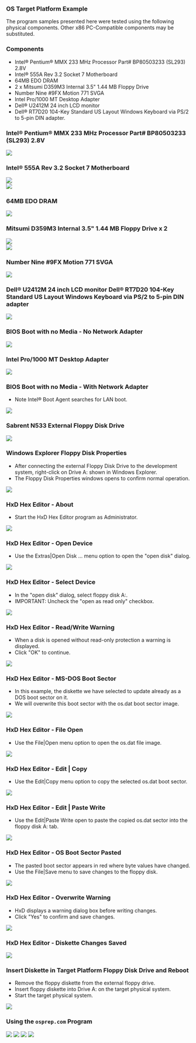 ### OS Target Platform Example
The program samples presented here were tested using the following physical components. Other x86 PC-Compatible components may be substituted.
### Components
- Intel:registered: Pentium:registered: MMX 233 MHz Processor Part# BP80503233 (SL293) 2.8V
- Intel:registered: 555A Rev 3.2 Socket 7 Motherboard
- 64MB EDO DRAM
- 2 x Mitsumi D359M3 Internal 3.5" 1.44 MB Floppy Drive
- Number Nine #9FX Motion 771 SVGA
- Intel Pro/1000 MT Desktop Adapter
- Dell:registered: U2412M 24 inch LCD monitor
- Dell:registered: RT7D20 104-Key Standard US Layout Windows Keyboard via PS/2 to 5-pin DIN adapter.
### Intel:registered: Pentium:registered: MMX 233 MHz Processor Part# BP80503233 (SL293) 2.8V
<img src="../images/os001_Pentium_001.jpg"/>

### Intel:registered: 555A Rev 3.2 Socket 7 Motherboard
<img src="../images/os001_Intel555A_001.jpg"/><br>
<img src="../images/os001_Intel555A_002.jpg"/>

### 64MB EDO DRAM
<img src="../images/os001_64MB_EDO_DRAM_001.jpg"/>

### Mitsumi D359M3 Internal 3.5" 1.44 MB Floppy Drive x 2
<img src="../images/os001_MitsumiD359M3_Front_001.jpg"/><br>
<img src="../images/os001_MitsumiD359M3_Back_001.jpg"/>

### Number Nine #9FX Motion 771 SVGA
<img src="../images/os001_NumberNine_9FX_Motion771_001.jpg"/>

### Dell:registered: U2412M 24 inch LCD monitor  Dell:registered: RT7D20 104-Key Standard US Layout Windows Keyboard  via PS/2 to 5-pin DIN adapter
<img src="../images/os001_DellMonitor_U2412M_001.jpg"/>

### BIOS Boot with no Media - No Network Adapter
<img src="../images/os001_BIOS_002.jpg"/>

### Intel Pro/1000 MT Desktop Adapter
<img src="../images/intel_82540_001.jpg"/>

### BIOS Boot with no Media - With Network Adapter
- Note Intel:registered: Boot Agent searches for LAN boot.

<img src="../images/boot_pci_devices_001.jpg"/>

### Sabrent N533 External Floppy Disk Drive
<img src="../images/os001_SabrentN533_001.jpg"/>

### Windows Explorer Floppy Disk Properties
- After connecting the external Floppy Disk Drive to the development system, right-click on Drive A: shown in Windows Explorer.
- The Floppy Disk Properties windows opens to confirm normal operation.

<img src="../images/os001_WindowsExplorer_FloppyDiskProperties_001.PNG"/>

### HxD Hex Editor - About
- Start the HxD Hex Editor program as Administrator.

<img src="../images/os001_HxD_001_About.PNG"/>

### HxD Hex Editor - Open Device
- Use the Extras|Open Disk ... menu option to open the "open disk" dialog.

<img src="../images/os001_HxD_002_OpenDevice.PNG"/>

### HxD Hex Editor - Select Device
- In the "open disk" dialog, select floppy disk A:.
- IMPORTANT: Uncheck the "open as read only" checkbox.

<img src="../images/os001_HxD_003_SelectDevice.PNG"/>

### HxD Hex Editor - Read/Write Warning
- When a disk is opened without read-only protection a warning is displayed.
- Click "OK" to continue.

<img src="../images/os001_HxD_004_ReadWriteWarning.PNG"/>

### HxD Hex Editor - MS-DOS Boot Sector
- In this example, the diskette we have selected to update already as a DOS boot sector on it.
- We will overwrite this boot sector with the os.dat boot sector image.

<img src="../images/os001_HxD_005_MSDOSBootSector.PNG"/>

### HxD Hex Editor - File Open
- Use the File|Open menu option to open the os.dat file image.

<img src="../images/os001_HxD_008_OSBootSector.PNG"/>

### HxD Hex Editor - Edit | Copy
- Use the Edit|Copy menu option to copy the selected os.dat boot sector.

<img src="../images/os001_HxD_009_EditCopy.PNG"/>

### HxD Hex Editor - Edit | Paste Write
- Use the Edit|Paste Write open to paste the copied os.dat sector into the floppy disk A: tab.

<img src="../images/os001_HxD_010_EditPasteWrite.PNG"/>

### HxD Hex Editor - OS Boot Sector Pasted
- The pasted boot sector appears in red where byte values have changed.
- Use the File|Save menu to save changes to the floppy disk.

<img src="../images/os001_HxD_012_EditPaste.PNG"/>

### HxD Hex Editor - Overwrite Warning
- HxD displays a warning dialog box before writing changes.
- Click "Yes" to confirm and save changes.

<img src="../images/os001_HxD_011_WarningOverwrite.PNG"/>

### HxD Hex Editor - Diskette Changes Saved
<img src="../images/os001_HxD_013_BootSectorUpdated.PNG"/>

### Insert Diskette in Target Platform Floppy Disk Drive and Reboot
- Remove the floppy diskette from the external floppy drive.
- Insert floppy diskette into Drive A: on the target physical system.
- Start the target physical system.

<img src="../images/os_VMware_001.PNG"/>

### Using the ```osprep.com``` Program

<img src="../images/os003_osprep_001.jpg"/>

<img src="../images/os003_osprep_002.jpg"/>

<img src="../images/os003_osprep_003.jpg"/>

<img src="../images/os003_osprep_004.jpg"/>
